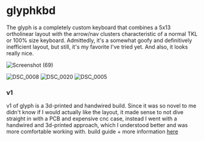 # glyphkbd
The glyph is a completely custom keyboard that combines a 5x13 ortholinear layout with the arrow/nav clusters characteristic of a normal TKL or 100% size keyboard. Admittedly, it's a somewhat goofy and definitively inefficient layout, but still, it's my favorite I've tried yet. And also, it looks really nice.

![Screenshot (69)](https://github.com/galile0-designs/glyphkbd/assets/134774462/fc53d2b5-7bfd-49f7-bec6-fc4e9676147f)

![DSC_0008](https://github.com/galile0-designs/glyphkbd/assets/134774462/0f9bec99-c76c-4ecc-a129-9ab1ce3d6208)
![DSC_0020](https://github.com/galile0-designs/glyphkbd/assets/134774462/0d69dcc5-ae64-4f41-9b0d-04ac140818c2)
![DSC_0005](https://github.com/galile0-designs/glyphkbd/assets/134774462/6a66da9b-4a4c-4f8b-aba8-3e628babb39b)

### v1
v1 of glyph is a 3d-printed and handwired build. Since it was so novel to me didn't know if I would actually like the layout, it made sense to not dive straight in with a PCB and expensive cnc case, instead I went with a handwired and 3d-printed approach, which I understood better and was more comfortable working with.
build guide + more information [here](https://github.com/galile0-designs/glyphkbd/blob/main/v1.2/v1.2_build_guide.md)
